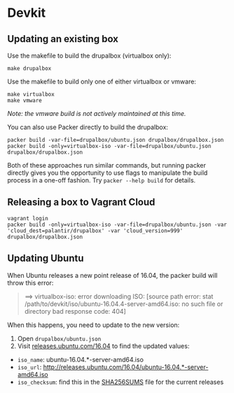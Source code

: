 # Devkit

## Updating an existing box

Use the makefile to build the drupalbox (virtualbox only):

```
make drupalbox
```

Use the makefile to build only one of either virtualbox or vmware:

```
make virtualbox
make vmware
```

_Note: the vmware build is not actively maintained at this time._

You can also use Packer directly to build the drupalbox:

```
packer build -var-file=drupalbox/ubuntu.json drupalbox/drupalbox.json
packer build -only=virtualbox-iso -var-file=drupalbox/ubuntu.json drupalbox/drupalbox.json
```

Both of these approaches run similar commands, but running packer directly gives you the opportunity to use flags to manipulate the build process in a one-off fashion. Try `packer --help build` for details.

## Releasing a box to Vagrant Cloud

```
vagrant login
packer build -only=virtualbox-iso -var-file=drupalbox/ubuntu.json -var 'cloud_dest=palantir/drupalbox' -var 'cloud_version=999' drupalbox/drupalbox.json
```

## Updating Ubuntu

When Ubuntu releases a new point release of 16.04, the packer build will throw this error:

> ==> virtualbox-iso: error downloading ISO: [source path error: stat /path/to/devkit/iso/ubuntu-16.04.4-server-amd64.iso: no such file or directory bad response code: 404]

When this happens, you need to update to the new version:

1. Open `drupalbox/ubuntu.json`
3. Visit [releases.ubuntu.com/16.04](http://releases.ubuntu.com/16.04/) to find the updated values:
  * `iso_name`: ubuntu-16.04.*-server-amd64.iso
  * `iso_url`: http://releases.ubuntu.com/16.04/ubuntu-16.04.*-server-amd64.iso
  * `iso_checksum`: find this in the [SHA256SUMS](http://releases.ubuntu.com/16.04/SHA256SUMS) file for the current releases
